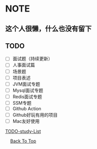# NOTE

## 这个人很懒，什么也没有留下



## TODO

- [ ] 面试题（持续更新）
- [ ] 人事面试篇
- [ ] 场景题
- [ ] 项目表述
- [ ] JVM面试专题
- [ ] Mysql面试专题
- [ ] Redis面试专题
- [ ] SSM专题
- [ ] Github Action
- [ ] Github好玩有用的项目
- [ ] Mac友好使用

[TODO-study-List](./问题解决/TODO-study.md)





<p>
  &nbsp;&nbsp;&nbsp;
  <a href="#repository-container-header" target="_blank">
    Back To Top
  </a>
</p>
